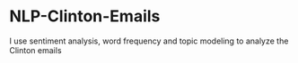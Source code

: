 # NLP-Clinton-Emails
I use sentiment analysis, word frequency and topic modeling to analyze the Clinton emails
